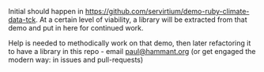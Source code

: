 Initial should happen in https://github.com/servirtium/demo-ruby-climate-data-tck. At a certain level of viability, a library will be extracted from that demo and put in here for continued work.

Help is needed to methodically work on that demo, then later refactoring it to have a library in this repo - email paul@hammant.org (or get engaged the modern way: in issues and pull-requests)
